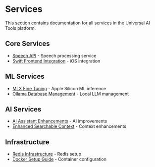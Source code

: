 # Services

This section contains documentation for all services in the Universal AI Tools platform.

## Core Services
- [Speech API](core/SPEECH_API.md) - Speech processing service
- [Swift Frontend Integration](core/SWIFT_FRONTEND_INTEGRATION.md) - iOS integration

## ML Services
- [MLX Fine Tuning](ml/MLX_FINE_TUNING_SERVICE.md) - Apple Silicon ML inference
- [Ollama Database Management](ml/OLLAMA_DATABASE_MANAGEMENT.md) - Local LLM management

## AI Services
- [AI Assistant Enhancements](ai/AI_ASSISTANT_ENHANCEMENTS.md) - AI improvements
- [Enhanced Searchable Context](ai/ENHANCED_SEARCHABLE_CONTEXT.md) - Context enhancements

## Infrastructure
- [Redis Infrastructure](infrastructure/REDIS_INFRASTRUCTURE.md) - Redis setup
- [Docker Setup Guide](infrastructure/DOCKER_SETUP_GUIDE.md) - Container configuration
